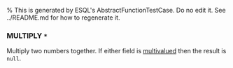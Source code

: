 % This is generated by ESQL's AbstractFunctionTestCase. Do no edit it. See ../README.md for how to regenerate it.

### MULTIPLY `*`
Multiply two numbers together. If either field is [multivalued](https://www.elastic.co/docs/reference/query-languages/esql/esql-multivalued-fields) then the result is `null`.

